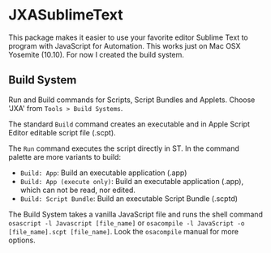 # JXASublimeText
This package makes it easier to use your favorite editor Sublime Text to program with JavaScript for Automation. This works just on Mac OSX Yosemite (10.10). For now I created the build system.

## Build System
Run and Build commands for Scripts, Script Bundles and Applets. Choose 'JXA' from `Tools > Build Systems`.

The standard `Build` command creates an executable and in Apple Script Editor editable script file (.scpt).

The `Run` command executes the script directly in ST.
In the command palette are more variants to build:
- `Build: App`: Build an executable application (.app)
- `Build: App (execute only)`: Build an executable application (.app), which can not be read, nor edited.
- `Build: Script Bundle`: Build an executable Script Bundle (.scptd)

The Build System takes a vanilla JavaScript file and runs the shell command `osascript -l Javascript [file_name]` or `osacompile -l JavaScript -o [file_name].scpt [file_name]`. Look the `osacompile` manual for more options.
